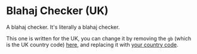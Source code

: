 # Blahaj Checker (UK)
A blahaj checker. It's literally a blahaj checker. 

This one is written for the UK, you can change it by removing the `gb` (which is the UK country code) [here](https://github.com/IKEAStock/blahaj-checker/blob/main/pages/api/stores.js#L4), and replacing it with [your country code](https://ikeastock.xyz).
